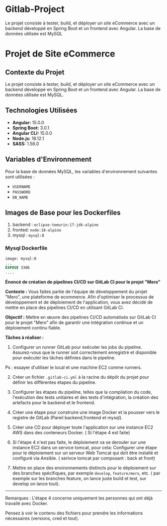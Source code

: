 # Gitlab-Project
Le projet consiste à tester, build, et déployer un site eCommerce avec un backend développé en Spring Boot et un frontend avec Angular. La base de données utilisée est MySQL

# Projet de Site eCommerce

## Contexte du Projet
Le projet consiste à tester, build, et déployer un site eCommerce avec un backend développé en Spring Boot et un frontend avec Angular. La base de données utilisée est MySQL.

## Technologies Utilisées
- **Angular:** 15.0.0
- **Spring Boot:** 3.0.1
- **Angular CLI:** 15.0.0
- **Node.js:** 18.12.1
- **SASS:** 1.56.0

## Variables d'Environnement
Pour la base de données MySQL, les variables d'environnement suivantes sont utilisées :
- `USERNAME`
- `PASSWORD`
- `DB_NAME`


## Images de Base pour les Dockerfiles
1. backend : `eclipse-temurin:17-jdk-alpine`
2. fronted: `node:18-alpine`
3. mysql : `mysql:8`

### Mysql Dockerfile
```dockerfile
image: mysql:8
...
EXPOSE 3306
....
```
**Énoncé de création de pipelines CI/CD sur GitLab CI pour le projet "Mero"**
 
**Contexte :** Vous faites partie de l'équipe de développement du projet "Mero", une plateforme de ecommerce. Afin d'optimiser le processus de développement et de déploiement de l'application, vous avez décidé de mettre en place des pipelines CI/CD en utilisant GitLab CI.
 
**Objectif :** Mettre en œuvre des pipelines CI/CD automatisés sur GitLab CI pour le projet "Mero" afin de garantir une intégration continue et un déploiement continu fiable.
 
**Tâches à réaliser :**
1. Configurer un runner GitLab pour exécuter les jobs du pipeline. Assurez-vous que le runner soit correctement enregistré et disponible pour exécuter les tâches définies dans le pipeline.
 
Ps : essayer d'utiliser le local et une machine EC2 comme runners.
 
2. Créer un fichier `.gitlab-ci.yml` à la racine du dépôt du projet pour définir les différentes étapes du pipeline.
 
3. Configurer les étapes du pipeline, telles que la compilation du code, l'exécution des tests unitaires et des tests d'intégration, la création des artefacts pour le backend et le frontend.
 
4. Créer une étape pour construire une image Docker et la pousser vers le registre de GitLab (Pareil backend,frontend et mysql).

5. Créer une CD pour déployer toute l'application sur une instance EC2 AWS dans des conteneurs Docker. ( Si l'étape 4 est faite)
5. Si l'étape 4 n'est pas faite, le déploiement va se derouler sur une instance EC2 dans un service tomcat, pour cela: 
Configurer une étape pour le déploiement sur un serveur Web Tomcat qui doit être installé et configuré via Ansible. ( serivce tomcat par composant : back et front)
  
7. Mettre en place des environnements distincts pour le déploiement sur des branches spécifiques, par exemple `develop`, `feature/mero`, etc.
 ( par exemple sur les branches feature, on lance juste build et test, sur develop on lance tout).
 
---
Remarques :
L'étape 4 concerne uniquement les personnes qui ont déjà travailé avec Docker.
 
Pensez à voir le contenu des fichiers pour prendre les informations nécessaires (versions, cred et tout).
 
